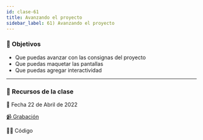 ```yaml
---
id: clase-61
title: Avanzando el proyecto
sidebar_label: 61) Avanzando el proyecto
---
```


### 🏁 Objetivos

- Que puedas avanzar con las consignas del proyecto
- Que puedas maquetar las pantallas
- Que puedas agregar interactividad

---

### 🚀 Recursos de la clase

📆 Fecha 22 de Abril de 2022

[📹 Grabación](https://us02web.zoom.us/rec/play/N1IaDC0gJBA9N9KpquAV-l83rgZUeYntRVme1DFwwQRI5qCNiLw2xiJuJxqg4LooOTCpCR_IzOsqXVU9.BTywMJM_MZo-nfFe?autoplay=true&startTime=1650665522000)

👩‍💻 Código
